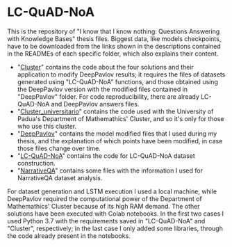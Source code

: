 # LC-QuAD-NoA

This is the repository of "I know that I know nothing: Questions Answering with Knowledge Bases" thesis files. Biggest data, like models checkpoints, have to be downloaded from the links shown in the descriptions contained in the READMEs of each specific folder, which also explains their content.

- "[Cluster](Cluster)" contains the code about the four solutions and their application to modify DeepPavlov results; it requires the files of datasets generated using "LC-QuAD-NoA" functions, and those obtained using the DeepPavlov version with the modified files contained in "DeepPavlov" folder. For code reproducibility, there are already LC-QuAD-NoA and DeepPavlov answers files.
- "[Cluster_universitario](Cluster_universitario)" contains the code used with the University of Padua's Department of Mathemathics' Cluster, and so it's only for those who use this cluster.
- "[DeepPavlov](DeepPavlov)" contains the model modified files that I used during my thesis, and the explanation of which points have been modified, in case those files change over time.
- "[LC-QuAD-NoA](LC-QuAD-NoA)" contains the code for LC-QuAD-NoA dataset construction.
- "[NarrativeQA](NarrativeQA)" contains some files with the information I used for NarrativeQA dataset analysis.

For dataset generation and LSTM execution I used a local machine, while DeepPavlov required the computational power of the Department of Mathemathics' Cluster because of its high RAM demand. The other solutions have been executed with Colab notebooks. In the first two cases I used Python 3.7 with the requirements saved in "LC-QuAD-NoA" and "Cluster", respectively; in the last case I only added some libraries, through the code already present in the notebooks.